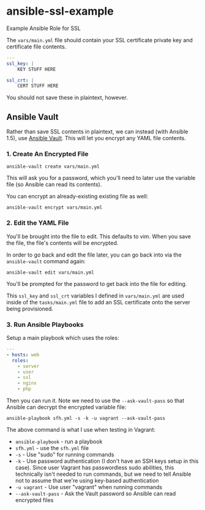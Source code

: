 ansible-ssl-example
===================

Example Ansible Role for SSL

The `vars/main.yml` file should contain your SSL certificate private key and certificate file contents.

```yml
---
ssl_key: |
    KEY STUFF HERE

ssl_crt: |
    CERT STUFF HERE
```

You should not save these in plaintext, however.

## Ansible Vault

Rather than save SSL contents in plaintext, we can instead (with Ansible 1.5), use [Ansible Vault](http://www.ansible.com/blog/2014/02/19/ansible-vault). This will let you encrypt any YAML file contents.

### 1. Create An Encrypted File

    ansible-vault create vars/main.yml

This will ask you for a password, which you'll need to later use the variable file (so Ansible can read its contents).

You can encrypt an already-existing existing file as well:

    ansible-vault encrypt vars/main.yml

### 2. Edit the YAML File

You'll be brought into the file to edit. This defaults to vim. When you save the file, the file's contents will be encrypted.

In order to go back and edit the file later, you can go back into via the `ansible-vault` command again:

    ansible-vault edit vars/main.yml

You'll be prompted for the password to get back into the file for editing.

This `ssl_key` and `ssl_crt` variables I defined in `vars/main.yml` are used inside of the `tasks/main.yml` file to add an SSL certificate onto the server being provisioned.

### 3. Run Ansible Playbooks

Setup a main playbook which uses the roles:

```yml
---
- hosts: web
  roles:
    - server
    - user
    - ssl
    - nginx
    - php
```

Then you can run it. Note we need to use the `--ask-vault-pass` so that Ansible can decrypt the encrypted variable file:

    ansible-playbook sfh.yml -s -k -u vagrant --ask-vault-pass

The above command is what I use when testing in Vagrant:

* `ansible-playbook` - run a playbook
* `sfh.yml` - use the `sfh.yml` file
* `-s` - Use "sudo" for running commands
* `-k` - Use password authentication (I don't have an SSH keys setup in this case). Since user Vagrant has passwordless sudo abilities, this technically isn't needed to run commands, but we need to tell Ansible not to assume that we're using key-based authentication
* `-u vagrant` - Use user "vagrant" when running commands
* `--ask-vault-pass` - Ask the Vault password so Ansible can read encrypted files


